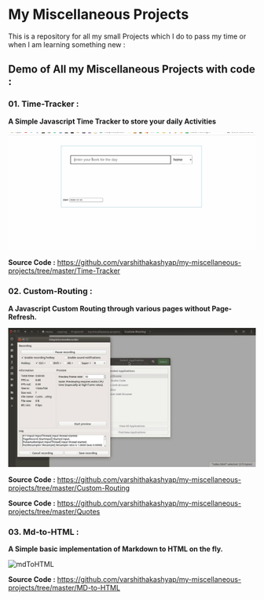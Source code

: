 # My Miscellaneous Projects

This is a repository for all my small Projects which I do to pass my time or when I am learning something new :

## Demo of All my Miscellaneous Projects with code :

### 01. Time-Tracker :
**A Simple Javascript Time Tracker to store your daily Activities**

![timetracker](Time-Tracker/preview.gif?raw=true " ")

**Source Code :** https://github.com/varshithakashyap/my-miscellaneous-projects/tree/master/Time-Tracker


### 02. Custom-Routing :

**A Javascript Custom Routing through various pages without Page-Refresh.**

![Routing](Custom-Routing/preview.gif?raw=true " ")


**Source Code :** https://github.com/varshithakashyap/my-miscellaneous-projects/tree/master/Custom-Routing


**Source Code :** https://github.com/varshithakashyap/my-miscellaneous-projects/tree/master/Quotes


### 03. Md-to-HTML :

**A Simple basic implementation of Markdown to HTML on the fly.**

![mdToHTML](MD-to-HTML/preview.gif?raw=true " ")

**Source Code :** https://github.com/varshithakashyap/my-miscellaneous-projects/tree/master/MD-to-HTML
